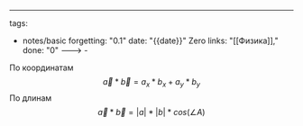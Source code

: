 ---
tags:
  - notes/basic
forgetting: "0.1"
date: "{{date}}"
Zero links: "[[Физика]],"
done: "0"
---> -

По координатам
$$\vec a * \vec b = a_x * b_x + a_y * b_y$$
По длинам
$$\vec a * \vec b = |a| * |b| * cos(\angle A)$$



